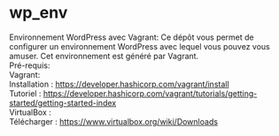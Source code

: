 # wp_env
Environnement WordPress avec Vagrant: 
Ce dépôt vous permet de configurer un environnement WordPress avec lequel vous pouvez vous amuser. 
Cet environnement est généré par Vagrant.            
Pré-requis:                          
  Vagrant:                  
    Installation : https://developer.hashicorp.com/vagrant/install      
    Tutoriel : https://developer.hashicorp.com/vagrant/tutorials/getting-started/getting-started-index      
  VirtualBox :     
    Télécharger : https://www.virtualbox.org/wiki/Downloads
